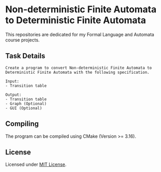 # Non-deterministic Finite Automata to Deterministic Finite Automata

This repositories are dedicated for my Formal Language and Automata course projects.

## Task Details

```
Create a program to convert Non-deterministic Finite Automata to Deterministic Finite Automata with the following specification.

Input:
- Transition table

Output:
- Transition table
- Graph (Optional)
- GUI (Optional)
```

## Compiling

The program can be compiled using CMake (Version >= 3.16).

## License

Licensed under [MIT License](LICENSE).
